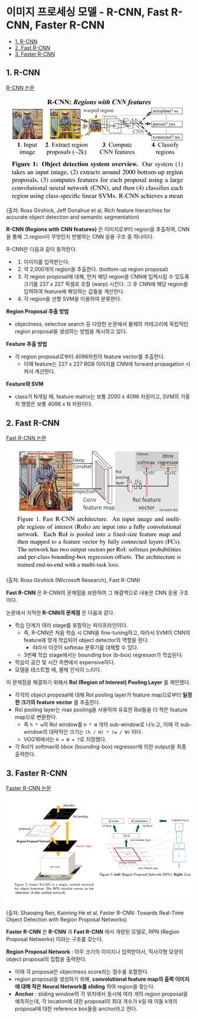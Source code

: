 # 이미지 프로세싱 모델 - R-CNN, Fast R-CNN, Faster R-CNN

* [1. R-CNN](#1-r-cnn)
* [2. Fast R-CNN](#2-fast-r-cnn)
* [3. Faster R-CNN](#3-faster-r-cnn)

## 1. R-CNN

[R-CNN 논문](https://arxiv.org/pdf/1311.2524.pdf)

![R-CNN의 구조](./images/R-CNN_1.PNG)

(출처: Ross Girshick, Jeff Donahue et al, Rich feature hierarchies for accurate object detection and semantic segmentation)

**R-CNN (Regions with CNN features)** 은 이미지로부터 region을 추출하여, CNN을 통해 그 region이 무엇인지 판별하는 CNN 응용 구조 중 하나이다.

R-CNN은 다음과 같이 동작한다.

* 1. 이미지를 입력받는다.
* 2. 약 2,000개의 region을 추출한다. (bottom-up region proposal)
* 3. 각 region proposal에 대해, 먼저 해당 region을 CNN에 입력시킬 수 있도록 크기를 227 x 227 픽셀로 조절 (warp) 시킨다. 그 후 CNN에 해당 region을 입력하여 feature에 해당하는 값들을 계산한다.
* 4. 각 region을 선형 SVM을 이용하여 분류한다.

**Region Proposal 추출 방법**
* objectness, selective search 등 다양한 논문에서 물체의 카테고리에 독립적인 region proposal을 생성하는 방법을 제시하고 있다.

**Feature 추출 방법**
* 각 region proposal로부터 4096차원의 feature vector를 추출한다.
  * 이때 feature는 227 x 227 RGB 이미지를 CNN에 forward propagation 시켜서 계산한다.

**Feature와 SVM**
* class가 N개일 때, feature matrix는 보통 2000 x 4096 차원이고, SVM의 가중치 행렬은 보통 4096 x N 차원이다.

## 2. Fast R-CNN

[Fast R-CNN 논문](https://arxiv.org/pdf/1504.08083.pdf)

![Fast R-CNN의 구조](./images/R-CNN_2.PNG)

(출처: Ross Girshick (Microsoft Research), Fast R-CNN)

**Fast R-CNN** 은 R-CNN의 문제점을 보완하여 그 해결책으로 내놓은 CNN 응용 구조이다.

논문에서 지적한 **R-CNN의 문제점** 은 다음과 같다.
* 학습 단계가 여러 stage를 포함하는 파이프라인이다.
  * 즉, R-CNN은 처음 학습 시 CNN을 fine-tuning하고, 따라서 SVM이 CNN의 feature에 맞게 학습되어 object detector의 역할을 한다.
    * 따라서 이것이 softmax 분류기를 대체할 수 있다.
  * 3번째 학습 stage에서는 bounding box (b-box) regressor가 학습된다.
* 학습이 공간 및 시간 측면에서 expensive하다.
* 모델을 테스트할 때, 물체 인식이 느리다.

이 문제점을 해결하기 위해서 **RoI (Region of Interest) Pooling Layer** 를 제안했다.
* 각각의 object proposal에 대해 RoI pooling layer가 feature map으로부터 **일정한 크기의 feature vector** 를 추출한다.
* RoI pooling layer는 max pooling을 사용하여 유효한 RoI들을 더 작은 feature map으로 변환한다.
  * 즉 ```h * w```의 RoI window를 ```H * W``` 개의 sub-window로 나누고, 이때 각 sub-window의 대략적인 크기는 ```(h / H) * (w / W)``` 이다.
  * VGG16에서는 ```H = W = 7```로 지정했다.
* 각 RoI가 softmax와 bbox (bounding-box) regressor에 의한 output을 최종 출력한다.

## 3. Faster R-CNN

[Faster R-CNN 논문](https://arxiv.org/pdf/1506.01497.pdf)

![Faster R-CNN의 구조](./images/R-CNN_3.PNG)

(출처: Shaoqing Ren, Kaiming He et al, Faster R-CNN: Towards Real-Time Object Detection with Region Proposal Networks)

**Faster R-CNN** 은 **R-CNN** 과 **Fast R-CNN** 에서 개량된 모델로, RPN (Region Proposal Networks) 이라는 구조를 갖는다.

**Region Proposal Network** : 아무 크기의 이미지나 입력받아서, 직사각형 모양의 object proposal의 집합을 출력한다.
* 이때 각 proposal은 objectness score라는 점수를 포함한다.
* region proposal을 생성하기 위해, **convolutional feature map의 출력 이미지에 대해 작은 Neural Network를 sliding** 하여 region을 찾는다.
* **Anchor** : sliding window의 각 위치에서 동시에 여러 개의 region proposal을 예측하는데, 각 location에 대한 proposal의 최대 개수가 k일 때 이들 k개의 proposal에 대한 reference box들을 anchor라고 한다.